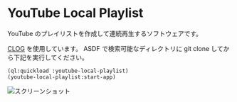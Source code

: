 # YouTube Local Playlist

YouTube のプレイリストを作成して連続再生するソフトウェアです。

[CLOG](https://github.com/rabbibotton/clog) を使用しています。
ASDF で検索可能なディレクトリに git clone してから下記を実行してください。

```
(ql:quickload :youtube-local-playlist)
(youtube-local-playlist:start-app)
```

![スクリーンショット](https://files.tojo.tokyo/youtube-local-playlist/images/screenshot.png)
